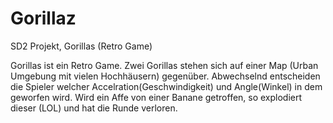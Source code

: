 # Gorillaz
SD2 Projekt, Gorillas (Retro Game)

Gorillas ist ein Retro Game.
Zwei Gorillas stehen sich auf einer Map (Urban Umgebung mit vielen Hochhäusern) gegenüber.
Abwechselnd entscheiden die Spieler welcher Accelration(Geschwindigkeit) und Angle(Winkel) in dem geworfen wird.
Wird ein Affe von einer Banane getroffen, so explodiert dieser (LOL) und hat die Runde verloren.
